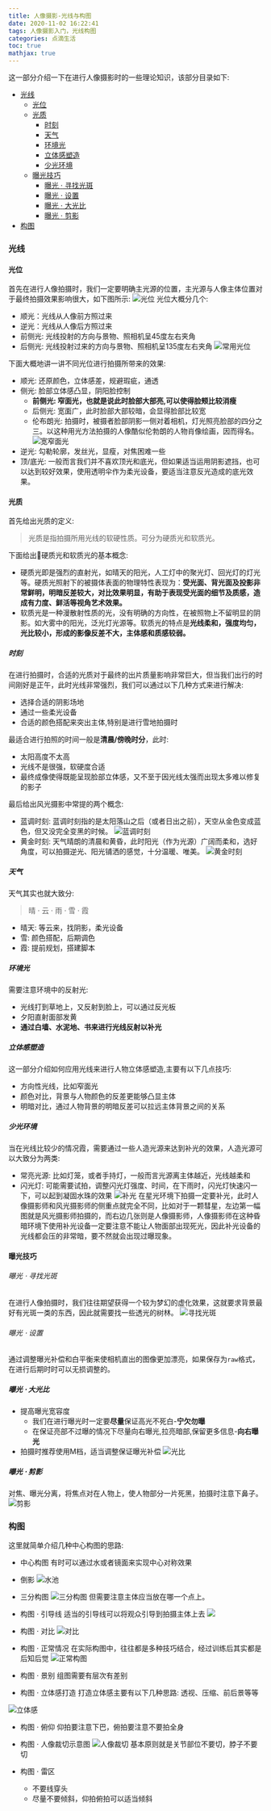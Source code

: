 ```yaml
---
title: 人像摄影-光线与构图
date: 2020-11-02 16:22:41
tags: 人像摄影入门，光线构图
categories: 点滴生活 
toc: true 
mathjax: true 
---
```

这一部分介绍一下在进行人像摄影时的一些理论知识，该部分目录如下: 
<!-- TOC -->

- [光线](#光线)
  - [光位](#光位)
  - [光质](#光质)
    - [时刻](#时刻)
    - [天气](#天气)
    - [环境光](#环境光)
    - [立体感塑造](#立体感塑造)
    - [少光环境](#少光环境)
  - [曝光技巧](#曝光技巧)
      - [曝光 $\cdot$ 寻找光斑](#曝光-cdot-寻找光斑)
      - [曝光 $\cdot$ 设置](#曝光-cdot-设置)
    - [曝光 $\cdot$ 大光比](#曝光-cdot-大光比)
    - [曝光 $\cdot$ 剪影](#曝光-cdot-剪影)
- [构图](#构图)

<!-- /TOC -->
<!--more-->

### 光线 
#### 光位 
首先在进行人像拍摄时，我们一定要明确主光源的位置，主光源与人像主体位置对于最终拍摄效果影响很大，如下图所示: 
![光位](https://raw.githubusercontent.com/xuejy19/xuejy19.github.io/source/Img/%E5%85%89%E4%BD%8D.jpeg)
光位大概分几个:
- 顺光：光线从人像前方照过来  
- 逆光：光线从人像后方照过来 
- 前侧光: 光线投射的方向与景物、照相机呈45度左右夹角
- 后侧光: 光线投射过来的方向与景物、照相机呈135度左右夹角
![常用光位](https://raw.githubusercontent.com/xuejy19/xuejy19.github.io/source/Img/%E5%85%89%E4%BD%8D1.jpeg)

下面大概地讲一讲不同光位进行拍摄所带来的效果:
- 顺光: 还原颜色，立体感差，规避瑕疵，通透 
- 侧光: 脸部立体感凸显，阴阳脸控制
  - **前侧光: 窄面光，也就是说此时脸部大部亮,可以使得脸颊比较消瘦**
  - 后侧光: 宽面广，此时脸部大部较暗，会显得脸部比较宽
  - 伦布朗光: 拍摄时，被摄者脸部阴影一侧对着相机，灯光照亮脸部的四分之三。以这种用光方法拍摄的人像酷似伦勃朗的人物肖像绘画，因而得名。
  ![宽窄面光](https://raw.githubusercontent.com/xuejy19/xuejy19.github.io/source/Img/%E5%AE%BD%E7%AA%84%E9%9D%A2%E5%85%89.jpg)
- 逆光: 勾勒轮廓，发丝光，显瘦，对焦困难一些
- 顶/底光: 一般而言我们并不喜欢顶光和底光，但如果适当运用阴影遮挡，也可以达到较好效果，使用透明伞作为柔光设备，要适当注意反光造成的底光效果。   

#### 光质 
首先给出光质的定义:
> 光质是指拍摄所用光线的软硬性质。可分为硬质光和软质光。 

下面给出硬质光和软质光的基本概念:
- 硬质光即是强烈的直射光，如晴天的阳光，人工灯中的聚光灯、回光灯的灯光等。硬质光照射下的被摄体表面的物理特性表现为：**受光面、背光面及投影非常鲜明，明暗反差较大，对比效果明显，有助于表现受光面的细节及质感，造成有力度、鲜活等视角艺术效果。**
- 软质光是一种漫散射性质的光，没有明确的方向性，在被照物上不留明显的阴影。如大雾中的阳光，泛光灯光源等。软质光的特点是**光线柔和，强度均匀，光比较小，形成的影像反差不大，主体感和质感较弱。**

##### 时刻
在进行拍摄时，合适的光质对于最终的出片质量影响非常巨大，但当我们出行的时间刚好是正午，此时光线非常强烈，我们可以通过以下几种方式来进行解决: 
- 选择合适的阴影场地 
- 通过一些柔光设备
- 合适的颜色搭配来突出主体,特别是进行雪地拍摄时 

最适合进行拍照的时间一般是**清晨/傍晚时分**，此时:
- 太阳高度不太高 
- 光线不是很强，软硬度合适
- 最终成像使得既能呈现脸部立体感，又不至于因光线太强而出现太多难以修复的影子

最后给出风光摄影中常提的两个概念:
- 蓝调时刻: 蓝调时刻指的是太阳落山之后（或者日出之前），天空从金色变成蓝色，但又没完全变黑的时候。
![蓝调时刻](https://raw.githubusercontent.com/xuejy19/xuejy19.github.io/source/Img/%E8%93%9D%E8%B0%83%E6%97%B6%E5%88%BB.jpg)
- 黄金时刻: 天气晴朗的清晨和黄昏，此时阳光（作为光源）广阔而柔和，选好角度，可以拍摄逆光、阳光铺洒的感觉，十分温暖、唯美。
![黄金时刻](https://raw.githubusercontent.com/xuejy19/xuejy19.github.io/source/Img/%E9%BB%84%E9%87%91%E6%97%B6%E5%88%BB.jpeg)

##### 天气
天气其实也就大致分: 
> 晴 $\cdot$ 云 $\cdot$ 雨 $\cdot$ 雪 $\cdot$ 霞 

- 晴天: 等云来，找阴影，柔光设备
- 雪: 颜色搭配，后期调色 
- 霞: 提前规划，搭建脚本 

##### 环境光 
需要注意环境中的反射光:
- 光线打到草地上，又反射到脸上，可以通过反光板 
- 夕阳直射面部发黄 
- **通过白墙、水泥地、书来进行光线反射以补光**

##### 立体感塑造 
这一部分介绍如何应用光线来进行人物立体感塑造,主要有以下几点技巧: 
- 方向性光线，比如窄面光 
- 颜色对比，背景与人物颜色的反差更能够凸显主体
- 明暗对比，通过人物背景的明暗反差可以拉远主体背景之间的关系

##### 少光环境 
当在光线比较少的情况霞，需要通过一些人造光源来达到补光的效果，人造光源可以大致分为两类:
- 常亮光源: 比如灯笼，或者手持灯，一般而言光源离主体越近，光线越柔和
- 闪光灯: 可能需要试拍，调整闪光灯强度、时间，在下雨时，闪光灯快速闪一下，可以起到凝固水珠的效果
![补光](https://raw.githubusercontent.com/xuejy19/xuejy19.github.io/source/Img/%E8%A1%A5%E5%85%89.png)
在星光环境下拍摄一定要补光，此时人像摄影师和风光摄影师的侧重点就完全不同，比如对于一颗彗星，左边第一幅图就是风光摄影师拍摄的，而右边几张则是人像摄影师，人像摄影师在这种昏暗环境下使用补光设备一定要注意不能让人物面部出现死光，因此补光设备的光线都会压的非常暗，要不然就会出现过曝现象。

#### 曝光技巧
###### 曝光 $\cdot$ 寻找光斑 
在进行人像拍摄时，我们往往期望获得一个较为梦幻的虚化效果，这就要求背景最好有光斑一类的东西，因此就需要找一些透光的树林。 
![寻找光斑](https://raw.githubusercontent.com/xuejy19/xuejy19.github.io/source/Img/%E5%AF%BB%E6%89%BE%E5%85%89%E6%96%91.png)

###### 曝光 $\cdot$ 设置 
通过调整曝光补偿和白平衡来使相机直出的图像更加漂亮，如果保存为`raw`格式，在进行后期时时可以无损调整的。 

##### 曝光 $\cdot$ 大光比
- 提高曝光宽容度
  - 我们在进行曝光时一定要**尽量**保证高光不死白-**宁欠勿曝**
  - 在保证亮部不过曝的情况下尽量向右曝光,拉亮暗部,保留更多信息-**向右曝光** 
- 拍摄时推荐使用M档，适当调整保证曝光补偿 
![光比](https://raw.githubusercontent.com/xuejy19/xuejy19.github.io/source/Img/%E5%A4%A7%E5%85%89%E6%AF%94.png)
##### 曝光 $\cdot$ 剪影 
对焦、曝光分离，将焦点对在人物上，使人物部分一片死黑，拍摄时注意下鼻子。
![剪影](https://raw.githubusercontent.com/xuejy19/xuejy19.github.io/source/Img/%E5%89%AA%E5%BD%B1.png)

### 构图 
这里就简单介绍几种中心构图的思路:
- 中心构图 
有时可以通过水或者镜面来实现中心对称效果
- 倒影
![水池](https://raw.githubusercontent.com/xuejy19/xuejy19.github.io/source/Img/%E4%B8%BB%E6%A5%BC%E5%89%8D%E6%B0%B4%E6%B1%A0.JPG)
- 三分构图 
![三分构图](https://raw.githubusercontent.com/xuejy19/xuejy19.github.io/source/Img/%E4%B8%89%E5%88%86%E6%9E%84%E5%9B%BE.jpg)
但需要注意主体应当放在哪一个点上。
- 构图 $\cdot$ 引导线 
适当的引导线可以将观众引导到拍摄主体上去 
![](https://raw.githubusercontent.com/xuejy19/xuejy19.github.io/source/Img/%E5%BC%95%E5%AF%BC%E7%BA%BF.jpeg)

- 构图 $\cdot$ 对比 
![对比](https://raw.githubusercontent.com/xuejy19/xuejy19.github.io/source/Img/%E5%AF%B9%E6%AF%94.png)

- 构图 $\cdot$ 正常情况 
在实际构图中，往往都是多种技巧结合，经过训练后其实都是后知后觉 
![正常构图](https://raw.githubusercontent.com/xuejy19/xuejy19.github.io/source/Img/%E5%AE%9E%E9%99%85%E6%9E%84%E5%9B%BE.png)
- 构图 $\cdot$ 景别 
组图需要有层次有差别
- 构图 $\cdot$ 立体感打造 
打造立体感主要有以下几种思路: 透视、压缩、前后景等等

![立体感](https://raw.githubusercontent.com/xuejy19/xuejy19.github.io/source/Img/%E7%A9%BA%E9%97%B4%E6%84%9F.png)

- 构图 $\cdot$ 俯仰 
仰拍要注意下巴，俯拍要注意不要拍全身

- 构图 $\cdot$ 人像裁切示意图
![人像裁切](https://raw.githubusercontent.com/xuejy19/xuejy19.github.io/source/Img/%E4%BA%BA%E5%83%8F%E8%A3%81%E5%88%87.jpeg)
基本原则就是关节部位不要切，脖子不要切

- 构图 $\cdot$ 雷区
    - 不要线穿头 
    - 尽量不要倾斜，仰拍俯拍可以适当倾斜



